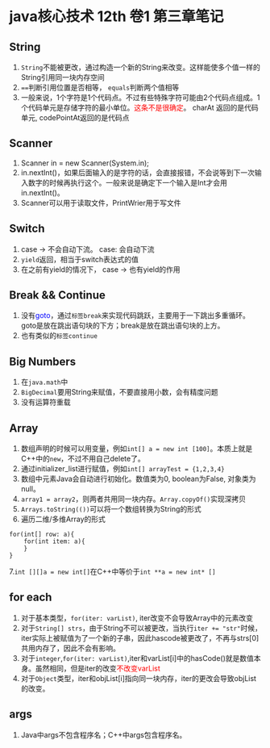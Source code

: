 # java核心技术 12th 卷1  第三章笔记




## String 
1. `String`不能被更改，通过构造一个新的String来改变。这样能使多个值一样的String引用同一块内存空间
2. `==`判断引用位置是否相等， `equals`判断两个值相等
3. 一般来说，1个字符是1个代码点。不过有些特殊字符可能由2个代码点组成。1个代码单元是存储字符的最小单位。<font color = 'red'>这条不是很确定</font>。 charAt 返回的是代码单元, codePointAt返回的是代码点


## Scanner 
1. Scanner in = new Scanner(System.in);
2. in.nextInt()，如果后面输入的是字符的话，会直接报错，不会说等到下一次输入数字的时候再执行这个。一般来说是确定下一个输入是Int才会用in.nextInt()。
3. Scanner可以用于读取文件，PrintWrier用于写文件


## Switch
1. case -> 不会自动下流。 case: 会自动下流
2. `yield`返回，相当于switch表达式的值
3. 在之前有yield的情况下， case -> 也有yield的作用


## Break && Continue
1. 没有<font color = 'blue'>goto</font>，通过`标签break`来实现代码跳跃，主要用于一下跳出多重循环。goto是放在跳出语句块的下方；break是放在跳出语句块的上方。
2. 也有类似的`标签continue`


## Big Numbers
1. 在`java.math`中
2. `BigDecimal`要用String来赋值，不要直接用小数，会有精度问题
3. 没有运算符重载


## Array
1. 数组声明的时候可以用变量，例如`int[] a = new int [100]`。本质上就是C++中的`new`，不过不用自己delete了。
2. 通过initializer_list进行赋值，例如`int[] arrayTest = {1,2,3,4}`
3. 数组中元素Java会自动进行初始化。数值类为0, boolean为False, 对象类为null。
4. `array1 = array2`，则两者共用同一块内存。`Array.copyOf()`实现深拷贝
5. `Arrays.toString(())`可以将一个数组转换为String的形式
6. 遍历二维/多维Array的形式
```
for(int[] row: a){
    for(int item: a){
    }
} 
```
7.`int [][]a = new int[]`在C++中等价于`int **a = new int* []`    

## for each
1. 对于基本类型，`for(iter: varList)`, iter改变不会导致Array中的元素改变
2. 对于`String[] strs`，由于String不可以被更改，当执行`iter += "str"`时候，iter实际上被赋值为了一个新的子串，因此hascode被更改了，不再与strs[0]共用内存了，因此不会有影响。
3. 对于`integer`,`for(iter: varList)`,iter和varList[i]中的hasCode()就是数值本身。虽然相同，但是iter的改变<font color = "red">不改变varList</font>
4. 对于`Object`类型，iter和objList[i]指向同一块内存，iter的更改会导致objList的改变。

## args
1. Java中args不包含程序名；C++中args包含程序名。